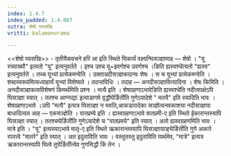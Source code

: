 ```yaml
---
index: 1.4.7
index_padded: 1.4.007
sutra: शेषो घ्यसखि
vritti: balamanorama

---
```

<<शेषो घ्यसखि>> - तृतीयैकवचने हरि आ इति स्थिते घिकार्यं वक्ष्यन्घिसञ्ज्ञामाह — शेषो । "यू स्त्र्याख्यौ" इत्यतो "यू" इत्यनुवर्तते । इश्च उश्च यू=इवर्णश्च उवर्णश्च ।ङिति ह्यस्वश्चे॑त्यतो "ह्यस्व" इत्यनुवर्तते । तच्च यूभ्यां प्रत्येकमन्वेति । उक्तान्नदीसञ्ज्ञकादन्यः शेषः । स च यूभ्यां प्रत्येकमन्वेति ।शब्दस्वरूप॑मित्यध्याहार्यं यूभ्यां विशेष्यते । तदन्तविधिः । तदाह — अनदीसञ्ज्ञावित्यादिना । शेषः किमिति । अनदीसञ्ज्ञकत्वविशेषणं किमर्थमिति प्रश्नः । मत्यै इति । शेषग्रहणाऽभावेङिति ह्यस्वश्चे॑ति नदीत्वपक्षेऽपि घिसञ्ज्ञा स्यात् । ततश्च आण्नद्याः॑ इत्याडागमे वृद्धौघेर्ङिती॑ति गुणेऽयादेशे "	मतयै" इति स्यादिति भावः । शेषग्रहणाऽभावे ।ञपि "मत्यै" इत्यत्र घिसञ्ज्ञा न भवति,आकडारादेका सञ्ज्ञे॑त्यनवकाशया नदीसञ्ज्ञया बाधादित्यत आह — एकसञ्ज्ञेति । वातप्रम्ये इति । ह्यस्वग्रहणाऽभावे वातप्रमी-ए इति स्थिते ईकारान्तस्यापि घिसञ्ज्ञा स्यात् । ततश्चघेर्ङिती॑ति गुणेऽयादेशे च "वातप्रमये" इति स्यात् । अतो ह्यस्वग्रहणमिति भावः । मात्रे इति । "यू" इत्यस्याऽभावे मातृ-ए इति स्थिते ऋकारान्तस्यापि घिसञ्ज्ञायाङ्घेर्ङिती॑ति गुणे अकारे रपरत्वे "मातरे" इति स्यात् । अत इदुताविति भावः । वस्तुतस्तु इदुताविति व्यर्थमेव, "मात्रे" इत्यत्र ऋकारान्तस्यापि घित्वे तुघेर्ङिती॑त्येव गुणसिद्धौ किं तेन  । 